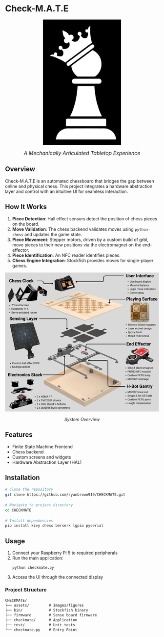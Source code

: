 # Check-M.A.T.E
<p align="center">
  <img src="assets/logo.png" alt="Check-M.A.T.E Logo">
</p>
<p align="center">
  <span style="font-size:1.2em;"><em>A Mechanically Articulated Tabletop Experience</em></span>
</p>

## Overview

Check-M.A.T.E is an automated chessboard that bridges the gap between online and physical chess. This project integrates a hardware abstraction layer and control with an intuitive UI for seamless interaction.

## How It Works

1. **Piece Detection**: Hall effect sensors detect the position of chess pieces on the board.
2. **Move Validation**: The chess backend validates moves using `python-chess` and updates the game state.
3. **Piece Movement**: Stepper motors, driven by a custom build of grbl, move pieces to their new positions via the electromagnet on the end-effector.
4. **Piece Identification**: An NFC reader identifies pieces.
5. **Chess Engine Integration**: Stockfish provides moves for single-player games.


<p align="center">
  <img src="assets/CheckMATE-exploded-view.png" alt="Check-M.A.T.E System Overview" width="700">
</p>
<p align="center">
  <em>System Overview</em>
</p>


## Features
- Finite State Machine Frontend
- Chess backend
- Custom screens and widgets
- Hardware Abstraction Layer (HAL)

## Installation

```bash
# Clone the repository
git clone https://github.com/ryanbrown919/CHECKMATE.git

# Navigate to project directory
cd CHECKMATE

# Install dependencies
pip install kivy chess berserk lgpio pyserial
```

## Usage

1. Connect your Raspberry Pi 5 to required peripherals
2. Run the main application:
   ```bash
   python checkmate.py
   ```
3. Access the UI through the connected display 

### Project Structure
```
CHECKMATE/
├── assets/         # Images/figures
├── bin/            # Stockfish binary
├── firmware        # Sense board firmware
├── checkmate/      # Application
├── test/           # Unit tests
└── checkmate.py    # Entry Point
```


